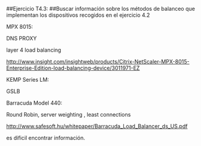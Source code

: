 ##Ejercicio T4.3:
##Buscar información sobre los métodos de balanceo que implementan los dispositivos recogidos en el ejercicio 4.2

MPX 8015:

DNS PROXY

layer 4 load balancing

http://www.insight.com/insightweb/products/Citrix-NetScaler-MPX-8015-Enterprise-Edition-load-balancing-device/3011971-EZ

KEMP  Series LM:

GSLB

Barracuda Model 440:

Round Robin, server weighting , least connections

http://www.safesoft.hu/whitepaper/Barracuda_Load_Balancer_ds_US.pdf

es dificil encontrar información.
